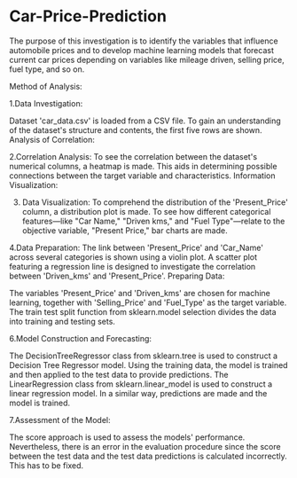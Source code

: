 # Car-Price-Prediction


The purpose of this investigation is to identify the variables that influence automobile prices and to develop machine learning models that forecast current car prices depending on variables like mileage driven, selling price, fuel type, and so on.


Method of Analysis:

1.Data Investigation:

Dataset 'car_data.csv' is loaded from a CSV file.
To gain an understanding of the dataset's structure and contents, the first five rows are shown.
Analysis of Correlation:

2.Correlation Analysis:
To see the correlation between the dataset's numerical columns, a heatmap is made. This aids in determining possible connections between the target variable and characteristics.
Information Visualization:

3. Data Visualization:
To comprehend the distribution of the 'Present_Price' column, a distribution plot is made.
To see how different categorical features—like "Car Name," "Driven kms," and "Fuel Type"—relate to the objective variable, "Present Price," bar charts are made.

4.Data Preparation:
The link between 'Present_Price' and 'Car_Name' across several categories is shown using a violin plot.
A scatter plot featuring a regression line is designed to investigate the correlation between 'Driven_kms' and 'Present_Price'.
Preparing Data:

The variables 'Present_Price' and 'Driven_kms' are chosen for machine learning, together with 'Selling_Price' and 'Fuel_Type' as the target variable.
The train test split function from sklearn.model selection divides the data into training and testing sets.

6.Model Construction and Forecasting:

The DecisionTreeRegressor class from sklearn.tree is used to construct a Decision Tree Regressor model. Using the training data, the model is trained and then applied to the test data to provide predictions.
The LinearRegression class from sklearn.linear_model is used to construct a linear regression model. In a similar way, predictions are made and the model is trained.

7.Assessment of the Model:

The score approach is used to assess the models' performance. Nevertheless, there is an error in the evaluation procedure since the score between the test data and the test data predictions is calculated incorrectly. This has to be fixed.

